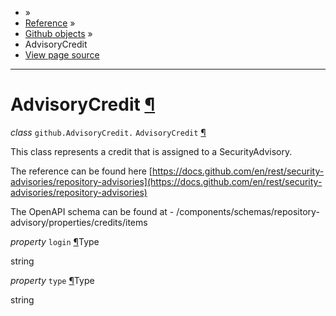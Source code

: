 - »
- [Reference](https://pygithub.readthedocs.io/en/stable/reference.html) »
- [Github objects](https://pygithub.readthedocs.io/en/stable/github_objects.html) »
- AdvisoryCredit
- [View page source](https://pygithub.readthedocs.io/en/stable/_sources/github_objects/AdvisoryCredit.rst.txt)

* * *

# AdvisoryCredit [¶](https://pygithub.readthedocs.io/en/stable/github_objects/AdvisoryCredit.html\#advisorycredit "Permalink to this headline")

_class_ `github.AdvisoryCredit.` `AdvisoryCredit` [¶](https://pygithub.readthedocs.io/en/stable/github_objects/AdvisoryCredit.html#github.AdvisoryCredit.AdvisoryCredit "Permalink to this definition")

This class represents a credit that is assigned to a SecurityAdvisory.

The reference can be found here
[https://docs.github.com/en/rest/security-advisories/repository-advisories](https://docs.github.com/en/rest/security-advisories/repository-advisories)

The OpenAPI schema can be found at
\- /components/schemas/repository-advisory/properties/credits/items

_property_ `login` [¶](https://pygithub.readthedocs.io/en/stable/github_objects/AdvisoryCredit.html#github.AdvisoryCredit.AdvisoryCredit.login "Permalink to this definition")Type

string

_property_ `type` [¶](https://pygithub.readthedocs.io/en/stable/github_objects/AdvisoryCredit.html#github.AdvisoryCredit.AdvisoryCredit.type "Permalink to this definition")Type

string